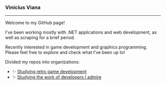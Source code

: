 ### Vinícius Viana

---

Welcome to my GitHub page! 

I've been working mostly with .NET applications and web development, as well as scraping for a brief period.

Recently interested in game development and graphics programming. Please feel free to explore and check what I've been up to!

Divided my repos into organizations:

- ✨ [Studying retro game development](https://github.com/StudyingRetroGameDevelopment)
- ✨ [Studying the work of developers I admire](https://github.com/StudyingCoolCodeByCoolPeople)

<!--
**GuroGuru/GuroGuru** is a ✨ _special_ ✨ repository because its `README.md` (this file) appears on your GitHub profile.

Here are some ideas to get you started:

- 🔭 I’m currently working on ...
- 🌱 I’m currently learning ...
- 👯 I’m looking to collaborate on ...
- 🤔 I’m looking for help with ...
- 💬 Ask me about ...
- 📫 How to reach me: ...
- 😄 Pronouns: ...
- ⚡ Fun fact: ...
-->
